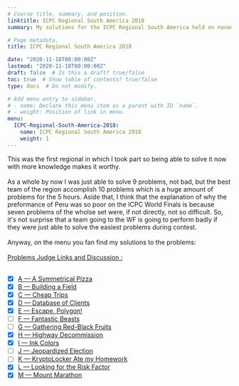 ```yaml
---
# Course title, summary, and position.
linktitle: ICPC Regional South America 2018
summary: My solutions for the ICPC Regional South America held on november of 2018

# Page metadata.
title: ICPC Regional South America 2018

date: "2020-11-18T00:00:00Z"
lastmod: "2020-11-18T00:00:00Z"
draft: false  # Is this a draft? true/false
toc: true  # Show table of contents? true/false
type: docs  # Do not modify.

# Add menu entry to sidebar.
# - name: Declare this menu item as a parent with ID `name`.
# - weight: Position of link in menu.
menu:
  ICPC-Regional-South-America-2018:
    name: ICPC Regional South America 2018
    weight: 1
---
```


This was the first regional in which I took part so being able to solve it now with more knowledge makes it worthy.<br>
<br>
As a whole by now I was just able to solve 9 problems, not bad, but the best team of the region accomplish 10 problems which is a huge amount of problems for the 5 hours.
Aside that, I think that the explanation of why the preformance of Peru was so poor on the ICPC World Finals is because seven problems of the wholse set were, if not directly, not so difficult. So, it's not surprise that a team going to the WF is going to perform badly if they were just able to solve the easiest problems during contest.<br>
<br>
Anyway, on the menu you fan find my solutions to the problems:<br>
<br>
[Problems Judge Links and Discussion :](https://codeforces.com/blog/entry/63157)<br>
<br>
- [X] [A — A Symmetrical Pizza](https://www.urionlinejudge.com.br/judge/es/problems/view/2903)
- [X] [B — Building a Field](https://www.urionlinejudge.com.br/judge/es/problems/view/2904)
- [X] [C — Cheap Trips](https://www.urionlinejudge.com.br/judge/es/problems/view/2905)
- [X] [D — Database of Clients](https://www.urionlinejudge.com.br/judge/es/problems/view/2906)
- [X] [E — Escape, Polygon!](https://www.urionlinejudge.com.br/judge/es/problems/view/2907)
- [ ] [F — Fantastic Beasts](https://www.urionlinejudge.com.br/judge/es/problems/view/2908)
- [ ] [G — Gathering Red-Black Fruits](https://www.urionlinejudge.com.br/judge/es/problems/view/2909)
- [X] [H — Highway Decommission](https://www.urionlinejudge.com.br/judge/es/problems/view/2910)
- [X] [I — Ink Colors](https://www.urionlinejudge.com.br/judge/es/problems/view/2911)
- [ ] [J — Jeopardized Election](https://www.urionlinejudge.com.br/judge/es/problems/view/2912)
- [ ] [K — KryptoLocker Ate my Homework](https://www.urionlinejudge.com.br/judge/es/problems/view/2913)
- [X] [L — Looking for the Risk Factor](https://www.urionlinejudge.com.br/judge/es/problems/view/2914)
- [X] [M — Mount Marathon](https://www.urionlinejudge.com.br/judge/es/problems/view/2915)
